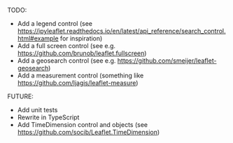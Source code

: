 TODO:

* Add a legend control (see https://ipyleaflet.readthedocs.io/en/latest/api_reference/search_control.html#example for inspiration)
* Add a full screen control (see e.g. https://github.com/brunob/leaflet.fullscreen)
* Add a geosearch control (see e.g. https://github.com/smeijer/leaflet-geosearch)
* Add a measurement control (something like https://github.com/ljagis/leaflet-measure)

FUTURE:

* Add unit tests
* Rewrite in TypeScript
* Add TimeDimension control and objects (see https://github.com/socib/Leaflet.TimeDimension)
